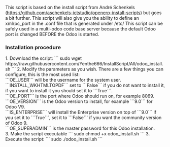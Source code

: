 This script is based on the install script from André Schenkels (https://github.com/aschenkels-ictstudio/openerp-install-scripts)
but goes a bit further. This script will also give you the ability to define an xmlrpc_port in the .conf file that is generated under /etc/
This script can be safely used in a multi-odoo code base server because the default Odoo port is changed BEFORE the Odoo is started.

<h3>Installation procedure</h3>
1. Download the script:
```
sudo wget https://raw.githubusercontent.com/Yenthe666/InstallScript/All/odoo_install.sh
```
2. Modify the parameters as you wish.
There are a few things you can configure, this is the most used list:<br/>
```OE_USER``` will be the username for the system user.<br/>
```INSTALL_WKHTMLTOPDF``` set to ```False``` if you do not want to install it, if you want to install it you should set it to ```True```.<br/>
```OE_PORT``` is the port where Odoo should run on, for example 8069.<br/>
```OE_VERSION``` is the Odoo version to install, for example ```9.0``` for Odoo V9.<br/>
```IS_ENTERPRISE``` will install the Enterprise version on top of ```9.0``` if you set it to ```True```, set it to ```False``` if you want the community version of Odoo 9.<br/>
```OE_SUPERADMIN``` is the master password for this Odoo installation.<br/>
3. Make the script executable
```
sudo chmod +x odoo_install.sh
```
3. Execute the script:
```
sudo ./odoo_install.sh
```
